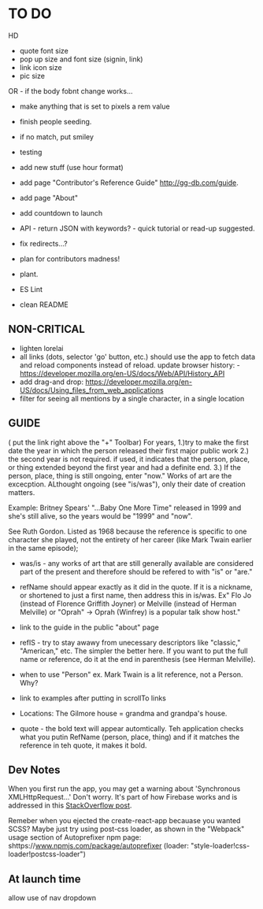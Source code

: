 # TO DO
HD
 - quote font size
 - pop up size and font size (signin, link)
 - link icon size
 - pic size

 OR - if the body fobnt change works...
 - make anything that is set to pixels a rem value

* finish people seeding.
 - if no match, put smiley

* testing
 - add new stuff (use hour format)

* add page "Contributor's Reference Guide" http://gg-db.com/guide.
* add page "About"
* add countdown to launch

* API - return JSON with keywords? - quick tutorial or read-up suggested.

* fix redirects...?

* plan for contributors madness!
* plant.

* ES Lint
* clean README


## NON-CRITICAL
* lighten lorelai
* all links (dots, selector 'go' button, etc.) should use the app to fetch data and reload components instead of reload. update browser history:
		- https://developer.mozilla.org/en-US/docs/Web/API/History_API
* add drag-and drop: https://developer.mozilla.org/en-US/docs/Using_files_from_web_applications
* filter for seeing all mentions by a single character, in a single location



## GUIDE
( put the link right above the "+" Toolbar)
For years, 
1.)try to make the first date the year in which the person released their first major public work 
2.) the second year is not required. if used, it indicates that the person, place, or thing extended beyond the first year and had a definite end. 
3.) If the person, place, thing is still ongoing, enter "now." Works of art are the excecption. ALthought ongoing (see "is/was"), only their date of creation matters. 

Example: Britney Spears' "...Baby One More Time" released in 1999 and she's still alive, so the years would be "1999" and "now".

See Ruth Gordon. Listed as 1968 because the reference is specific to one character she played, not the entirety of her career (like Mark Twain earlier in the same episode);

* was/is - any works of art that are still generally available are considered part of the present and therefore should be refered to with "is" or "are." 

* refName should appear exactly as it did in the quote. If it is a nickname, or shortened to just a first name, then address this in is/was. Ex" Flo Jo (instead of Florence Griffith Joyner) or Melville (instead of Herman Melville)
or "Oprah" -> Oprah (Winfrey) is a popular talk show host."

* link to the guide in the public "about" page

* refIS - try to stay awawy from unecessary descriptors like "classic," "American," etc. The simpler the better here. If you want to put the full name or reference, do it at the end in parenthesis (see Herman Melville).

* when to use "Person" ex. Mark Twain is a lit reference, not a Person. Why?

* link to examples after putting in scrollTo links

* Locations: The Gilmore house = grandma and grandpa's house. 

* quote - the bold text will appear automtically. Teh application checks what you putin RefName (person, place, thing) and if it matches the reference in teh quote, it makes it bold. 

## Dev Notes
When you first run the app, you may get a warning about 'Synchronous XMLHttpRequest...' Don't worry. It's part of how Firebase
works and is addressed in this [StackOverflow post](http://stackoverflow.com/questions/32467144/firebase-synchronous-xmlhttprequest-deprecated).

Remeber when you ejected the create-react-app becauase you wanted SCSS? Maybe just try using post-css loader, as shown in the "Webpack" usage section of Autoprefixer npm page: shttps://www.npmjs.com/package/autoprefixer (loader: "style-loader!css-loader!postcss-loader")

## At launch time
allow use of nav dropdown